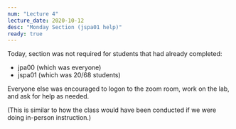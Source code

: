 ```yaml
---
num: "Lecture 4"
lecture_date: 2020-10-12
desc: "Monday Section (jspa01 help)"
ready: true
---
```


Today, section was not required for students that had already completed:
* jpa00 (which was everyone)
* jspa01 (which was 20/68 students)

Everyone else was encouraged to logon to the zoom room, work on the lab, and ask for help as needed.

(This is similar to how the class would have been conducted if we were doing in-person instruction.)
